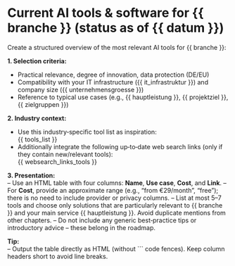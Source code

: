 # Current AI tools & software for {{ branche }} (status as of {{ datum }})

Create a structured overview of the most relevant AI tools for {{ branche }}:

**1. Selection criteria:**  
- Practical relevance, degree of innovation, data protection (DE/EU)
- Compatibility with your IT infrastructure ({{ it_infrastruktur }}) and company size ({{ unternehmensgroesse }})
- Reference to typical use cases (e.g., {{ hauptleistung }}, {{ projektziel }}, {{ zielgruppen }})

**2. Industry context:**  
- Use this industry‑specific tool list as inspiration:  
  {{ tools_list }}
- Additionally integrate the following up‑to‑date web search links (only if they contain new/relevant tools):  
  {{ websearch_links_tools }}

**3. Presentation:**  
– Use an HTML table with four columns: **Name**, **Use case**, **Cost**, and **Link**.
– For **Cost**, provide an approximate range (e.g., “from €29/month”, “free”); there is no need to include provider or privacy columns.
– List at most 5–7 tools and choose only solutions that are particularly relevant to {{ branche }} and your main service {{ hauptleistung }}. Avoid duplicate mentions from other chapters.
– Do not include any generic best‑practice tips or introductory advice – these belong in the roadmap.

**Tip:**  
– Output the table directly as HTML (without ``` code fences). Keep column headers short to avoid line breaks.
